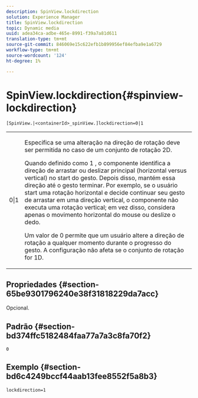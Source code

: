 ```yaml
---
description: SpinView.lockdirection
solution: Experience Manager
title: SpinView.lockdirection
topic: Dynamic media
uuid: adea34ca-adbe-465e-8991-f39a7a81d611
translation-type: tm+mt
source-git-commit: 846069e15c622efb1b899956ef84efba9e1a6729
workflow-type: tm+mt
source-wordcount: '124'
ht-degree: 1%

---
```



# SpinView.lockdirection{#spinview-lockdirection}

`[SpinView.|<containerId>_spinView.]lockdirection=0|1`

<table id="table_18D47E7C6A2D4D68B94225CB621D5F7C"> 
 <tbody> 
  <tr> 
   <td colname="col1"> <p> <span class="codeph"> 0|1  </span> </p> </td> 
   <td colname="col2"> <p> Especifica se uma alteração na direção de rotação deve ser permitida no caso de um conjunto de rotação 2D. </p> <p>Quando definido como <span class="codeph"> 1 </span>, o componente identifica a direção de arrastar ou deslizar principal (horizontal versus vertical) no start do gesto. Depois disso, mantém essa direção até o gesto terminar. Por exemplo, se o usuário start uma rotação horizontal e decide continuar seu gesto de arrastar em uma direção vertical, o componente não executa uma rotação vertical; em vez disso, considera apenas o movimento horizontal do mouse ou deslize o dedo. </p> <p>Um valor de <span class="codeph"> 0 </span> permite que um usuário altere a direção de rotação a qualquer momento durante o progresso do gesto. A configuração não afeta se o conjunto de rotação for 1D. </p> </td> 
  </tr> 
 </tbody> 
</table>

## Propriedades {#section-65be9301796240e38f31818229da7acc}

Opcional.

## Padrão {#section-bd374ffc5182484faa77a7a3c8fa70f2}

`0`

## Exemplo {#section-bd6c4249bccf44aab13fee8552f5a8b3}

`lockdirection=1`
